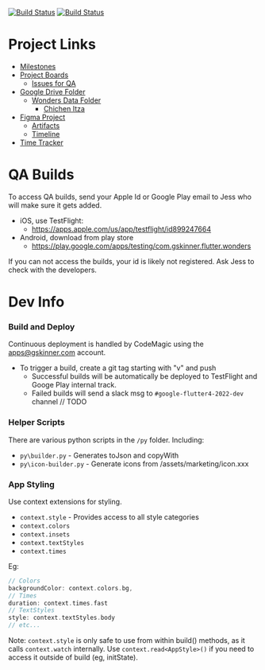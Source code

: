 <a href="https://github.com/gskinnerTeam/flutter-wonders-app/actions"><img src="https://github.com/gskinnerTeam/flutter-wonders-app/workflows/integration_tests/badge.svg" alt="Build Status"></a>  <a href="https://github.com/gskinnerTeam/flutter-wonders-app/actions"><img src="https://github.com/gskinnerTeam/flutter-wonders-app/workflows/widget_tests/badge.svg" alt="Build Status"></a>
# Project Links

- [Milestones](https://github.com/gskinnerTeam/flutter-wonders-app/milestones?direction=asc&sort=due_date&state=open)
- [Project Boards](https://github.com/orgs/gskinnerTeam/projects/4/views/4)
  - [Issues for QA](https://github.com/orgs/gskinnerTeam/projects/4/views/6)
- [Google Drive Folder](https://drive.google.com/drive/folders/1tKwqBFGll87pK-iXon0AwpW36oRDCYAt)
  - [Wonders Data Folder](https://drive.google.com/drive/folders/1U2Z1axcJh8v65fUiXmJEDJKAdtK1R4WA) 
    - [Chichen Itza](https://docs.google.com/document/d/1_YDWlRiAFz-8kPvHJo2X5UyNi6jk5YGlBBwe2v5KcN4/edit)
- [Figma Project](https://www.figma.com/file/814LAO3wAzMNbB7YYPZpnZ/Wireframe)
  - [Artifacts](https://www.figma.com/file/814LAO3wAzMNbB7YYPZpnZ/Wireframe?node-id=785%3A7621)
  - [Timeline](https://www.figma.com/file/814LAO3wAzMNbB7YYPZpnZ/Wireframe?node-id=785%3A6853)
- [Time Tracker](https://timetracker.gskinner.com/#c=CD164420-AFD3-4BD6-B60D-BDEB28253846&p=82826D2A-E5E5-4D56-B689-B9DBF169A2D0&t=EAB922B4-2402-49CC-9666-D3FA76A2C33A)

# QA Builds
To access QA builds, send your Apple Id or Google Play email to Jess who will make sure it gets added.
- iOS, use TestFlight:
  - https://apps.apple.com/us/app/testflight/id899247664
- Android, download from play store
  - https://play.google.com/apps/testing/com.gskinner.flutter.wonders

If you can not access the builds, your id is likely not registered. Ask Jess to check with the developers.

# Dev Info

### Build and Deploy
Continuous deployment is handled by CodeMagic using the apps@gskinner.com account. 
- To trigger a build, create a git tag starting with "v" and push
  - Successful builds will be automatically be deployed to TestFlight and Googe Play internal track.
  - Failed builds will send a slack msg to `#google-flutter4-2022-dev` channel // TODO

### Helper Scripts
There are various python scripts in the `/py` folder. Including:
- `py\builder.py` - Generates toJson and copyWith
- `py\icon-builder.py` - Generate icons from /assets/marketing/icon.xxx

### App Styling
Use context extensions for styling. 
- `context.style` - Provides access to all style categories
- `context.colors`
- `context.insets`
- `context.textStyles`
- `context.times`

Eg:
```dart
// Colors
backgroundColor: context.colors.bg,
// Times
duration: context.times.fast
// TextStyles
style: context.textStyles.body
// etc...
```

Note: `context.style` is only safe to use from within build() methods, as it calls `context.watch` internally. Use `context.read<AppStyle>()` if you need to access it outside of build (eg, initState).

